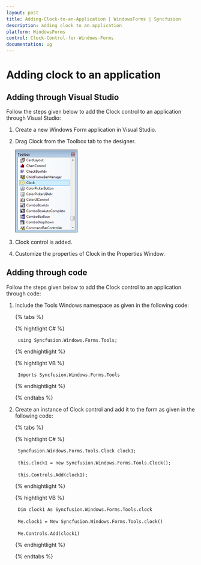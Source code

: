 ```yaml
---
layout: post
title: Adding-Clock-to-an-Application | WindowsForms | Syncfusion
description: adding clock to an application
platform: WindowsForms
control: Clock-Control-for-Windows-Forms
documentation: ug
---
```


# Adding clock to an application

## Adding through Visual Studio

Follow the steps given below to add the Clock control to an application through Visual Studio:

1. Create a new Windows Form application in Visual Studio.
2. Drag Clock from the Toolbox tab to the designer.

   ![](Overview_images/Overview_img94.png)

3. Clock control is added.
4. Customize the properties of Clock in the Properties Window.

## Adding through code

Follow the steps given below to add the Clock control to an application through code:

1. Include the Tools Windows namespace as given in the following code:

   
    {% tabs %}

    {% hightlight C# %}

        using Syncfusion.Windows.Forms.Tools;

    {% endhightlight %}
   
    {% hightlight VB %}

        Imports Syncfusion.Windows.Forms.Tools

    {% endhightlight %}

    {% endtabs %}

2. Create an instance of Clock control and add it to the form as given in the following code:

    {% tabs %}

    {% hightlight C# %}

        Syncfusion.Windows.Forms.Tools.Clock clock1;

		this.clock1 = new Syncfusion.Windows.Forms.Tools.Clock();

		this.Controls.Add(clock1);

    {% endhightlight %}
   
    {% hightlight VB %}

        Dim clock1 As Syncfusion.Windows.Forms.Tools.clock

		Me.clock1 = New Syncfusion.Windows.Forms.Tools.clock()

		Me.Controls.Add(clock1)

    {% endhightlight %}

    {% endtabs %}

